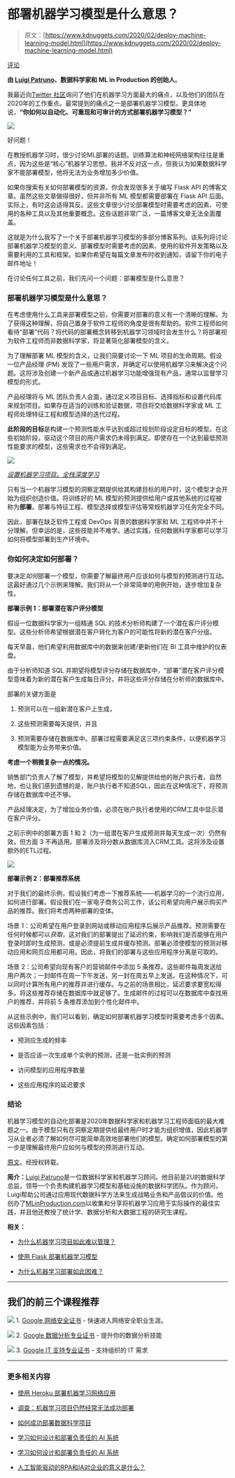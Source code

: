 # 部署机器学习模型是什么意思？

> 原文：[https://www.kdnuggets.com/2020/02/deploy-machine-learning-model.html](https://www.kdnuggets.com/2020/02/deploy-machine-learning-model.html)

[评论](#comments)

**由 [Luigi Patruno](https://mlinproduction.com/about/)、数据科学家和 ML in Production 的创始人**。

我最近向[Twitter 社区](https://twitter.com/MLinProduction/status/1211359661980626945)询问了他们在机器学习方面最大的痛点，以及他们的团队在2020年的工作重点。最常提到的痛点之一是部署机器学习模型。更具体地说，**“你如何以自动化、可重现和可审计的方式部署机器学习模型？”**

![](../Images/5759b6c72706b494901df2657ae4c751.png)

好问题！

在教授机器学习时，很少讨论ML部署的话题。训练算法和神经网络架构往往是重点，因为这些是“核心”机器学习思想。我并不反对这一点，但我认为如果数据科学家不能部署模型，他将无法为业务增加多少价值。

如果你搜索有关如何部署模型的资源，你会发现很多关于编写 Flask API 的博客文章。虽然这些文章做得很好，但并非所有 ML 模型都需要部署在 Flask API 后面。实际上，有时这会适得其反。这些文章很少讨论部署模型时需要考虑的因素、可使用的各种工具以及其他重要概念。这些话题非常广泛，一篇博客文章无法全面覆盖。

这就是为什么我写了一个关于部署机器学习模型的多部分博客系列。该系列将讨论部署机器学习模型的意义、部署模型时需要考虑的因素、使用的软件开发策略以及需要利用的工具和框架。如果你希望在每篇文章发布时收到通知，请留下你的电子邮件地址！

在讨论任何工具之前，我们先问一个问题：部署模型是什么意思？

### 部署机器学习模型是什么意思？

在考虑使用什么工具来部署模型之前，你需要对部署的意义有一个清晰的理解。为了获得这种理解，将自己置身于软件工程师的角度是很有帮助的。软件工程师如何看待“部署”代码？将代码的部署概念转移到机器学习领域时会发生什么？将部署视为软件工程师而非数据科学家，将显著简化部署模型的含义。

为了理解部署 ML 模型的含义，让我们简要讨论一下 ML 项目的生命周期。假设一位产品经理 (PM) 发现了一些用户需求，并确定可以使用机器学习来解决这个问题。这将涉及创建一个新产品或通过机器学习功能增强现有产品，通常以监督学习模型的形式。

产品经理将与 ML 团队负责人会面，通过定义项目目标、选择指标和设置代码库来规划项目。如果存在适当的训练和验证数据，项目将交给数据科学家或 ML 工程师处理特征工程和模型选择的迭代过程。

**此阶段的目标**是构建一个预测性能水平达到或超过规划阶段设定目标的模型。在这些初始阶段，驱动这个项目的用户需求仍未得到满足。即使存在一个达到最低预测性能要求的模型，这些需求也不会得到满足。

![](../Images/266944f1f97e3f77c84bc654c67932b0.png)

*[设置机器学习项目。全栈深度学习](https://full-stack-deep-learning.aerobaticapp.com/e372_eb327323-811b-4de9-8894-76ec4cfd6458/assets/slides/fsdl_2_projects.pdf)*

只有当一个机器学习模型的洞察定期提供给其构建目标的用户时，这个模型才会开始为组织创造价值。将训练好的 ML 模型的预测提供给用户或其他系统的过程被称为**部署**。部署与特征工程、模型选择或模型评估等常规机器学习任务完全不同。

因此，部署在缺乏软件工程或 DevOps 背景的数据科学家和 ML 工程师中并不十分理解。但幸运的是，这些技能并不难学。通过实践，任何数据科学家都可以学习如何将模型部署到生产环境中。

### 你如何决定如何部署？

要决定*如何*部署一个模型，你需要了解最终用户应该如何与模型的预测进行互动。这最好通过几个示例来理解。我们将从一个非常简单的用例开始，逐步增加复杂性。

**部署示例 1：部署潜在客户评分模型**

假设一位数据科学家为一组精通 SQL 的技术分析师构建了一个潜在客户评分模型。这些分析师希望根据潜在客户转化为客户的可能性将新的潜在客户分组。

每天早晨，他们希望利用数据库中的数据来创建/更新他们在 BI 工具中维护的仪表盘。

由于分析师知道 SQL 并期望将模型评分存储在数据库中，“部署”潜在客户评分模型意味着为新的潜在客户生成每日评分，并将这些评分存储在分析师的数据库中。

部署的关键方面是

1.  预测可以在一组新潜在客户上生成，

1.  这些预测需要每天提供，并且

1.  预测需要存储在数据库中。部署过程需要满足这三项约束条件，以便机器学习模型能为业务带来价值。

**考虑一个稍微复杂一点的情况。**

销售部门负责人了解了模型，并希望将模型的见解提供给他的账户执行者。自然地，也让我们感到遗憾的是，账户执行者不知道SQL，因此在这种情况下，将预测存储在数据库中还不够。

产品经理决定，为了增加业务价值，必须在账户执行者使用的CRM工具中显示潜在客户评分。

之前示例中的部署方面 1 和 2（为一组潜在客户生成预测并每天生成一次）仍然有效，但方面 3 不再适用。部署涉及将分数从数据库流入CRM工具。这将涉及设置额外的ETL过程。

![](../Images/b1e21f1c0ce21536fc93739a638013b9.png)

**部署示例 2：部署推荐系统**

对于我们的最终示例，假设我们考虑一下推荐系统——机器学习的一个流行应用，如何进行部署。假设我们在一家电子商务公司工作，该公司希望向用户展示购买产品的推荐。我们将考虑两种部署的变体。

场景 1：公司希望在用户登录到网站或移动应用程序后展示产品推荐。预测需要在任何时候都可以*获取*，这对我们的部署提出了延迟约束，影响我们是否能够在用户登录时即时生成预测，或是必须提前生成并缓存预测。部署必须使模型的预测对移动应用和网页应用都可用。因此，将我们的部署与这些应用程序分离是可取的。

场景 2：公司希望向现有客户的营销邮件中添加 5 条推荐。这些邮件每周发送给用户两次；一封邮件在周一下午发送，另一封在周五早上发送。在这种情况下，可以同时计算所有用户的推荐并进行缓存。与之前的场景相比，延迟要求要宽松得多。将这些推荐存储在数据库中就足够了。生成邮件的过程可以在数据库中查找用户的推荐，并将前 5 条推荐添加到个性化邮件中。

从这些示例中，我们可以看到，确定如何部署机器学习模型时需要考虑多个因素。这些因素包括：

+   预测应生成的频率

+   是否应该一次生成单个实例的预测，还是一批实例的预测

+   访问模型的应用程序数量

+   这些应用程序的延迟要求

### 结论

机器学习模型的自动化部署是2020年数据科学家和机器学习工程师面临的最大难题之一。由于模型只有在洞察定期提供给最终用户时才能为组织增值，因此机器学习从业者必须了解如何尽可能简单高效地部署他们的模型。确定如何部署模型的第一步是理解最终用户应如何与模型的预测进行互动。

[原文](https://mlinproduction.com/what-does-it-mean-to-deploy-a-machine-learning-model-deployment-series-01/)。经授权转载。

**简介：**[Luigi Patruno](https://twitter.com/MLinProduction)是一位数据科学家和机器学习顾问。他目前是2U的数据科学总监，领导一个负责构建机器学习模型和基础设施的数据科学团队。作为顾问，Luigi帮助公司通过应用现代数据科学方法来生成战略业务和产品倡议的价值。他创办了[MLinProduction.com](http://mlinproduction.com/)以收集和分享将机器学习应用于实际操作的最佳实践，并且他还教授了统计学、数据分析和大数据工程的研究生课程。

**相关：**

+   [为什么机器学习项目如此难以管理？](https://www.kdnuggets.com/2020/02/machine-learning-projects-manage.html)

+   [使用 Flask 部署机器学习模型](https://www.kdnuggets.com/2019/12/excelr-deployment-machine-learning-flask.html)

+   [为什么机器学习部署如此困难？](https://www.kdnuggets.com/2019/10/machine-learning-deployment-hard.html)

* * *

## 我们的前三个课程推荐

![](../Images/0244c01ba9267c002ef39d4907e0b8fb.png) 1\. [Google 网络安全证书](https://www.kdnuggets.com/google-cybersecurity) - 快速进入网络安全职业生涯。

![](../Images/e225c49c3c91745821c8c0368bf04711.png) 2\. [Google 数据分析专业证书](https://www.kdnuggets.com/google-data-analytics) - 提升你的数据分析技能

![](../Images/0244c01ba9267c002ef39d4907e0b8fb.png) 3\. [Google IT 支持专业证书](https://www.kdnuggets.com/google-itsupport) - 支持组织的 IT 需求

* * *

### 更多相关内容

+   [使用 Heroku 部署机器学习网络应用](https://www.kdnuggets.com/2022/04/deploy-machine-learning-web-app-heroku.html)

+   [调查：机器学习项目仍然经常无法成功部署](https://www.kdnuggets.com/survey-machine-learning-projects-still-routinely-fail-to-deploy)

+   [如何成功部署数据科学项目](https://www.kdnuggets.com/2022/01/successfully-deploy-data-science-projects.html)

+   [学习如何设计和部署负责任的 AI 系统](https://www.kdnuggets.com/2023/10/teradata-design-deploy-responsible-ai-systems-whitepaper)

+   [学习如何设计和部署负责任的 AI 系统](https://www.kdnuggets.com/2023/11/teradata-design-deploy-responsible-ai-systems-whitepaper)

+   [人工智能驱动的RPA和IA对企业的意义是什么？](https://www.kdnuggets.com/2022/12/aipowered-rpa-ia-mean-businesses.html)
